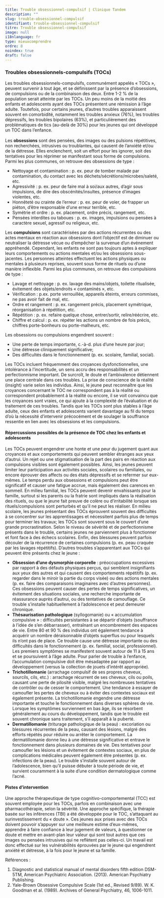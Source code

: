 ```yaml
---
title: Trouble obsessionnel-compulsif | Clinique Tandem
description: ""
slug: trouble-obsessionnel-compulsif
identifiant: trouble-obsessionnel-compulsif
titre: Trouble obsessionnel-compulsif
image: null
i18nlanguage: fr
type: mieuxcomprendre
ordre: 8
noindex: true
draft: false
---
```

### Troubles obsessionnels-compulsifs (TOCs)

Les troubles obsessionnels-compulsifs, communément appelés « TOCs », peuvent survenir à tout âge, et se définissent par la présence d’obsessions, de compulsions ou de la combinaison des deux. Entre 1-2 % de la population serait atteinte par les TOCs. Un peu moins de la moitié des enfants et adolescents ayant des TOCs présentent une rémission à l’âge adulte. Toutefois, pour certains jeunes, d’autres troubles apparaissent souvent en comorbidité, notamment les troubles anxieux (76%), les troubles dépressifs, les troubles bipolaires (63%), et particulièrement des problématiques de tics (au-delà de 30%) pour les jeunes qui ont développé un TOC dans l’enfance.\
\
Les **obsessions** sont des pensées, des images ou des pulsions répétitives, non recherchées, intrusives ou troublantes, qui causent de l’anxiété et/ou de la détresse. Elles enclenchent, soit un effort pour les ignorer, soit des tentatives pour les réprimer se manifestant sous forme de compulsions. Parmi les plus communes, on retrouve des obsessions de type :

* Nettoyage et contamination : p. ex. peur de tomber malade par contamination, du contact avec les déchets/sécrétions/microbes/saleté, etc.  
* Agressivité : p. ex. peur de faire mal à soi/aux autres, d’agir sous impulsions, de dire des obscénités/insultes, présence d’images violentes, etc.
* Honnêteté ou crainte de l’erreur : p. ex. peur de voler, de frapper un piéton, d’être responsable d’une erreur terrible, etc.
* Symétrie et ordre : p. ex. placement, ordre précis, rangement, etc.
* Pensées interdites ou taboues : p. ex. images, impulsions ou pensées à caractère sexuel, agressif ou religieux, etc.

Les **compulsions** sont caractérisées par des actions récurrentes ou des actes mentaux en réaction aux obsessions dont l’objectif est de diminuer ou neutraliser la détresse vécue ou d’empêcher la survenue d’un événement appréhendé. Cependant, les enfants ne sont pas toujours aptes à expliquer leurs comportements ou actions mentales et/ou les obsessions sous-jacentes. Les personnes atteintes effectuent les actions physiques ou mentales à plusieurs reprises, souvent sous forme de rituels ou d’une manière inflexible. Parmi les plus communes, on retrouve des compulsions de type :

* Lavage et nettoyage : p. ex. lavage des mains/objets, toilette ritualisée, évitement des objets/endroits « contaminés », etc.
* Vérification : p.ex. porte verrouillée, appareils éteints, erreurs commises, ne pas avoir fait de mal, etc.
* Ordre et rangement : p. ex. rangement précis, placement symétrique, réorganisation à répétition, etc.
* Répétition : p. ex. refaire quelque chose, entrer/sortir, relire/réécrire, etc.
* Chiffre et calcul : p. ex. répéter les actions un nombre de fois précis, chiffres porte-bonheurs ou porte-malheurs, etc.

Les obsessions ou compulsions engendrent souvent : 

* Une perte de temps importante, c.-à-d. plus d’une heure par jour;
* Une détresse cliniquement significative; 
* Des difficultés dans le fonctionnement (p. ex. scolaire, familial, social).

Les TOCs incluent fréquemment des croyances dysfonctionnelles, une intolérance à l’incertitude, un sens accru des responsabilités et un perfectionnisme important. De surcroît, le doute et l’ambivalence détiennent une place centrale dans ces troubles. La prise de conscience de la réalité (insight) varie selon les individus. Ainsi, le jeune peut reconnaître que les croyances concernant le TOC ne correspondent pas à la réalité ou correspondent probablement à la réalité ou encore, il se voit convaincu que les croyances sont vraies, ce qui ajoute à la complexité de l’évaluation et du traitement de ces troubles. Tandis que les TOCs sont plus stables à l’âge adulte, ceux des enfants et adolescents varient davantage au fil du temps d’où la nécessité d’intervenir précocément et de soulager la souffrance ressentie en lien avec les obsessions et les compulsions.  

#### Répercussions possibles de la présence de TOC chez les enfants et adolescents

Les TOCs peuvent engendrer une honte et une peur du jugement quant aux croyances et aux comportements qui peuvent sembler étranges aux yeux d’autrui. Un rejet ou une stigmatisation de la part des pairs en réaction aux compulsions visibles sont également possibles. Ainsi, les jeunes peuvent limiter leur participation aux activités sociales, scolaires ou familiales, ou encore éprouver des affects ou des états dépressifs et se refermer sur eux-mêmes. Le temps perdu aux obsessions et compulsions peut être significatif et causer une fatigue accrue, mais également des carences en sommeil. En milieu familial, les TOCs peuvent devenir envahissants pour la famille, surtout si les parents ou la fratrie sont impliqués dans la réalisation des rituels, ou que le jeune fait preuve de colère ou d’irritabilité lorsque ses rituels/compulsions sont perturbés et qu’il ne peut les réaliser. En milieu scolaire, les jeunes présentant des TOCs éprouvent souvent des difficultés à se concentrer sur les apprentissages et nécessitent parfois plus de temps pour terminer les travaux; les TOCs sont souvent sous le couvert d’une grande procrastination. Selon le niveau de sévérité et de perfectionnisme présents dans le trouble, certains jeunes ne parviennent plus à fonctionner et font face à des échecs scolaires. Enfin, des blessures peuvent parfois découler de la récurrence de certaines compulsions (p. ex. peau craquée par les lavages répétitifs). D’autres troubles s’apparentant aux TOCs qui peuvent être présents chez le jeune :

* **Obsession d’une dysmorphie corporelle** : préoccupations excessives par rapport à des défauts physiques perçus, qui semblent insignifiants aux yeux des autres et qui causent des comportements répétitifs (p. ex. regarder dans le miroir la partie du corps visée) ou des actions mentales (p. ex. faire des comparaisons imaginaires avec d’autres personnes). Ces obsessions peuvent causer des pertes de temps significatives, un évitement des situations sociales, une recherche importante de réassurance auprès d’autrui, ou des tentatives de camouflage. Ce trouble s’installe habituellement à l’adolescence et peut demeurer chronique. 
* **Thésaurisation pathologique** (syllogomanie) ou « accumulation compulsive » : difficultés persistantes à se départir d’objets (souffrance à l’idée de s’en débarrasser), entraînant un encombrement des espaces de vie. Entre 80 et 90 % des individus ont également tendance à acquérir un nombre déraisonnable d’objets superflus ou pour lesquels ils n’ont pas de place. Ce trouble cause une détresse importante ou des difficultés dans le fonctionnement (p. ex. familial, social, professionnel). Les premiers symptômes se manifestent souvent autour de 11 à 15 ans et se poursuivent à l’âge adulte. Pour parler de trouble à l’enfance, l’accumulation compulsive doit être mésadaptée par rapport au développement (versus la collection de jouets d’intérêt appropriée). 
* **Trichotillomanie** (arrachage compulsif de ses propres cheveux, sourcils, cils, etc.) : arrachage récurrent de ses cheveux, cils ou poils, causant une perte de pilosité visible, malgré les nombreuses tentatives de contrôler ou de cesser le comportement. Une tendance à essayer de camoufler les pertes de cheveux ou à éviter des contextes sociaux est également présente. La trichotillomanie engendre une détresse importante et touche le fonctionnement dans diverses sphères de vie. Lorsque les symptômes surviennent en bas âge, ils se résorbent généralement au cours du développement, tandis que le trouble est souvent chronique sans traitement, s’il apparaît à la puberté. 
* **Dermatillomanie** (triturage pathologique de la peau) : excoriation ou blessures récurrentes de la peau, causant des lésions, malgré des efforts répétés pour réduire ou arrêter le comportement. La dermatillomanie donne lieu à une détresse significative et entrave le fonctionnement dans plusieurs domaines de vie. Des tentatives pour camoufler les lésions et un évitement de contextes sociaux, en plus de complications médicales peuvent également être présentes (p. ex. infections de la peau). Le trouble s’installe souvent autour de l’adolescence, bien qu’il puisse débuter à toute période de vie, et survient couramment à la suite d’une condition dermatologique comme l’acné.   

#### Pistes d’intervention

Une approche thérapeutique de type cognitivo-comportemental (TCC) est souvent employée pour les TOCs, parfois en combinaison avec une pharmacothérapie, selon la sévérité. Une approche spécifique, la thérapie basée sur les inférences (TBI) a été développée pour le TOC, s’attaquant au surinvestissement du « doute ». Ces jeunes aux prises avec des TOCs doivent pouvoir s’appuyer sur une meilleure estime d’eux-mêmes, apprendre à faire confiance à leur jugement de valeurs, à questionner ce doute et mettre en avant-plan leur valeur qui sont tout autres que ces images ou pensées intrusives qui ne reflètent pas celles-ci. Un travail est donc effectué sur les vulnérabilités éprouvées par le jeune qui engendrent anxiété et détresse, à la fois pour le jeune et sa famille.  	 

Références :

1. Diagnostic and statistical manual of mental disorders fifth edition DSM-5TM, American Psychiatric Association. (2013). American Psychiatry Publishing.
2. Yale-Brown Obsessive Compulsive Scale (1st ed., Revised 9/89).  W. K. Goodman et al. (1989).  Archives of General Psychiatry, 46, 1006-1011.